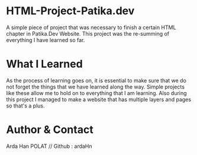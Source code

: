 # HTML-Project-Patika.dev
A simple piece of project that was necessary to finish a certain HTML chapter in Patika.Dev Website. This project was the re-summing of everything I have learned so far. 

# What I Learned
As the process of learning goes on, it is essential to make sure that we do not forget the things that we have learned along the way. Simple projects like these allow me to hold on to everything that I am learning. Also during this project I managed to make a website that has multiple layers and pages so that's a plus.

# Author & Contact
Arda Han POLAT // 
Github : ardaHn 
